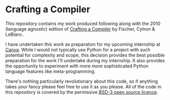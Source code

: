 # Crafting a Compiler

This repository contains my work produced following along with the 2010 (language agnostic) edition of [Crafting a Compiler](https://books.google.com.au/books/about/Crafting_a_Compiler.html?id=G4Y_AQAAIAAJ&source=kp_book_description&redir_esc=y) by Fischer, Cytron & LeBlanc.

I have undertaken this work as preparation for my upcoming internship at [Canva](https://canva.com). While I would not typically use Python for a project with such potential for complexity and scope, this decision provides the best possible preparation for the work I'll undertake during my internship. It also provides the opportunity to experiment with more more sophisticated Python language features like meta-programming.

There's nothing particularly revolutionary about this code, so if anything takes your fancy please feel free to use it as you please. All of the code in this repository is covered by the permissive [BSD-3 open source licence](https://opensource.org/licenses/BSD-3-Clause).

